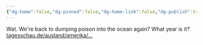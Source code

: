 ```yaml
---
{"dg-home":false,"dg-pinned":false,"dg-home-link":false,"dg-publish":true,"tags":["dgblip"],"disabled rules":["yaml-title","yaml-title-alias","file-name-heading"],"title":"philipp on mastodon @ 2023-02-04","created-date":"2023-02-04T11:01:20","id":109806123771776350,"updated-date":"2025-05-02T08:50:43","dg-path":"blips/109806123771776345.md","permalink":"/blips/109806123771776345/","dgPassFrontmatter":true}
---
```



Wat. We're back to dumping poison into the ocean again? What year is it? [tagesschau.de/ausland/amerika/…](https://www.tagesschau.de/ausland/amerika/brasilien-flugzeugtraeger-versenken-103.html)



